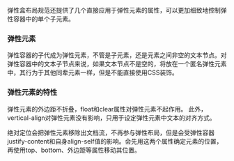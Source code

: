 弹性盒布局规范还提供了几个直接应用于弹性元素的属性，可以更加细致地控制弹性容器中的单个子元素。

### 弹性元素

弹性容器的子代成为弹性元素，不管是子元素，还是元素之间非空的文本节点。对弹性容器中的文本子节点来说，如果文本节点不是空的，将放在一个匿名弹性元素中，其行为于其他同辈元素一样，但是不能直接使用CSS装饰。

### 弹性元素的特性

弹性元素的外边距不折叠，float和clear属性对弹性元素不起作用。
此外，vertical-align对弹性元素没有影响，只用于设定弹性元素中文本的对齐方式。

绝对定位会把弹性元素移除出文档流，不再参与弹性布局，但是会受弹性容器justify-content和自身align-self值的影响。会先用这两个属性确定元素的位置，再使用top、bottom、外边距等属性移动其位置。
